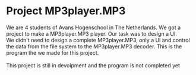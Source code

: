 <h1>Project MP3player.MP3</h1>
We are 4 students of Avans Hogenschool in The Netherlands. We got a project to make a MP3player.MP3 player. Our task was to design a UI.<br />
We didn't need to design a complete MP3player.MP3, only a UI and control the data from the file system to the MP3player.MP3 decoder. This is the
program the we made for this project. </br>
</br>
This project is still in devolpment and the program is not completed yet
